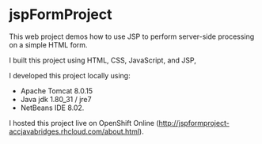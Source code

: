 # jspFormProject
This web project demos how to use JSP to perform server-side processing on a simple HTML form.

I built this project using HTML, CSS, JavaScript, and JSP,

I developed this project locally using: 
- Apache Tomcat 8.0.15
- Java jdk 1.80_31 / jre7
- NetBeans IDE 8.02. 

I hosted this project live on OpenShift Online (http://jspformproject-accjavabridges.rhcloud.com/about.html).


